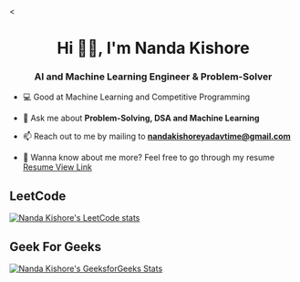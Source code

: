 <<h1 align="center">Hi 👋🏻, I'm Nanda Kishore</h1>
<h3 align="center">AI and Machine Learning Engineer & Problem-Solver</h3>

- 💻 Good at Machine Learning and Competitive Programming

- 💬 Ask me about **Problem-Solving, DSA and Machine Learning**

- 📫 Reach out to me by mailing to **nandakishoreyadavtime@gmail.com**

- 📄 Wanna know about me more? Feel free to go through my resume [Resume View Link](https://drive.google.com/file/d/137Xfy8cXpAgpRRS39Ci8r_4yGzplurll/view?usp=drive_link)

## LeetCode
[![Nanda Kishore's LeetCode stats](https://leetcard.jacoblin.cool/NandaKishoreYadav?theme=dark)](https://leetcode.com/u/NandaKishoreYadav/)

## Geek For Geeks
[![Nanda Kishore's GeeksforGeeks Stats](https://geeks-for-geeks-stats-api.vercel.app/?userName=nandakishore_230)](https://www.geeksforgeeks.org/user/nandakishore_230/)
